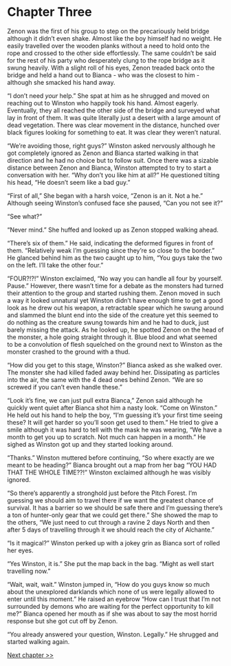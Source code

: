 # Chapter Three

Zenon was the first of his group to step on the precariously held bridge although it didn’t even shake. Almost like the boy himself had no weight. He easily travelled over the wooden planks without a need to hold onto the rope and crossed to the other side effortlessly. The same couldn’t be said for the rest of his party who desperately clung to the rope bridge as it swung heavily. With a slight roll of his eyes, Zenon treaded back onto the bridge and held a hand out to Bianca - who was the closest to him - although she smacked his hand away.

“I don’t need _your_ help.” She spat at him as he shrugged and moved on reaching out to Winston who happily took his hand. Almost eagerly. Eventually, they all reached the other side of the bridge and surveyed what lay in front of them. It was quite literally just a desert with a large amount of dead vegetation. There was clear movement in the distance, hunched over black figures looking for something to eat. It was clear they weren’t natural.

“We’re avoiding those, right guys?” Winston asked nervously although he got completely ignored as Zenon and Bianca started walking in that direction and he had no choice but to follow suit. Once there was a sizable distance between Zenon and Bianca, Winston attempted to try to start a conversation with her. “Why don’t you like him at all?” He questioned tilting his head, “He doesn’t seem like a bad guy.” 

“First of all,” She began with a harsh voice, “Zenon is an it. Not a he.” Although seeing Winston’s confused face she paused, “Can you not see it?”

“See what?”

“Never mind.” She huffed and looked up as Zenon stopped walking ahead.

“There’s six of them.” He said, indicating the deformed figures in front of them. “Relatively weak I’m guessing since they’re so close to the border.” He glanced behind him as the two caught up to him, “You guys take the two on the left. I’ll take the other four.”

“FOUR?!?!” Winston exclaimed, “No way you can handle all four by yourself. Pause.” However, there wasn’t time for a debate as the monsters had turned their attention to the group and started rushing them. Zenon moved in such a way it looked unnatural yet Winston didn’t have enough time to get a good look as he drew out his weapon, a retractable spear which he swung around and slammed the blunt end into the side of the creature yet this seemed to do nothing as the creature swung towards him and he had to duck, just barely missing the attack. As he looked up, he spotted Zenon on the head of the monster, a hole going straight through it. Blue blood and what seemed to be a convolution of flesh squelched on the ground next to Winston as the monster crashed to the ground with a thud.

“How did you get to this stage, Winston?” Bianca asked as she walked over. The monster she had killed faded away behind her. Dissipating as particles into the air, the same with the 4 dead ones behind Zenon. “We are so screwed if you can’t even handle these.”

“Look it’s fine, we can just pull extra Bianca,” Zenon said although he quickly went quiet after Bianca shot him a nasty look. “Come on Winston.” He held out his hand to help the boy, “I’m guessing it’s your first time seeing these? It will get harder so you’ll soon get used to them.” He tried to give a smile although it was hard to tell with the mask he was wearing, “We have a month to get you up to scratch. Not much can happen in a month.” He sighed as Winston got up and they started looking around. 

“Thanks.” Winston muttered before continuing, “So where exactly are we meant to be heading?” Bianca brought out a map from her bag “YOU HAD THAT THE WHOLE TIME??!” Winston exclaimed although he was visibly ignored.

“So there’s apparently a stronghold just before the Pitch Forest.  I’m guessing we should aim to travel there if we want the greatest chance of survival. It has a barrier so we should be safe there and I’m guessing there’s a ton of hunter-only gear that we could get there.” She showed the map to the others, “We just need to cut through a ravine 2 days North and then after 5 days of travelling through it we should reach the city of Alchante.” 

“Is it magical?” Winston perked up with a jokey grin as Bianca sort of rolled her eyes.

“Yes Winston, it is.” She put the map back in the bag. “Might as well start travelling now.”

“Wait, wait, wait.” Winston jumped in, “How do you guys know so much about the unexplored darklands which none of us were legally allowed to enter until this moment.” He raised an eyebrow “How can I trust that I’m not surrounded by demons who are waiting for the perfect opportunity to kill me?” Bianca opened her mouth as if she was about to say the most horrid response but she got cut off by Zenon.

“You already answered your question, Winston. Legally.” He shrugged and started walking again.

[Next chapter >>](<Chapter 4.md>)
